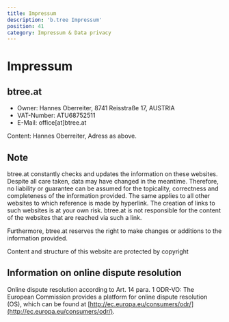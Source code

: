 ```yaml
---
title: Impressum
description: 'b.tree Impressum'
position: 41
category: Impressum & Data privacy
---
```


# Impressum

## btree.at

- Owner: Hannes Oberreiter, 8741 Reisstraße 17, AUSTRIA
- VAT-Number: ATU68752511
- E-Mail: office[at]btree.at

Content: Hannes Oberreiter, Adress as above.

## Note

btree.at constantly checks and updates the information on these websites. Despite all care taken, data may have changed in the meantime. Therefore, no liability or guarantee can be assumed for the topicality, correctness and completeness of the information provided. The same applies to all other websites to which reference is made by hyperlink. The creation of links to such websites is at your own risk. btree.at is not responsible for the content of the websites that are reached via such a link.

Furthermore, btree.at reserves the right to make changes or additions to the information provided.

Content and structure of this website are protected by copyright

## Information on online dispute resolution

Online dispute resolution according to Art. 14 para. 1 ODR-VO: The European Commission provides a platform for online dispute resolution (OS), which can be found at [http://ec.europa.eu/consumers/odr/](http://ec.europa.eu/consumers/odr/).